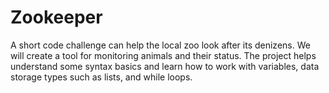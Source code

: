 # Zookeeper
A short code challenge can help the local zoo look after its denizens. We will create a tool for monitoring animals and their status. The project helps understand some syntax basics and learn how to work with variables, data storage types such as lists, and while loops.
